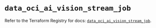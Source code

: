 # `data_oci_ai_vision_stream_job`

Refer to the Terraform Registry for docs: [`data_oci_ai_vision_stream_job`](https://registry.terraform.io/providers/oracle/oci/7.19.0/docs/data-sources/ai_vision_stream_job).
